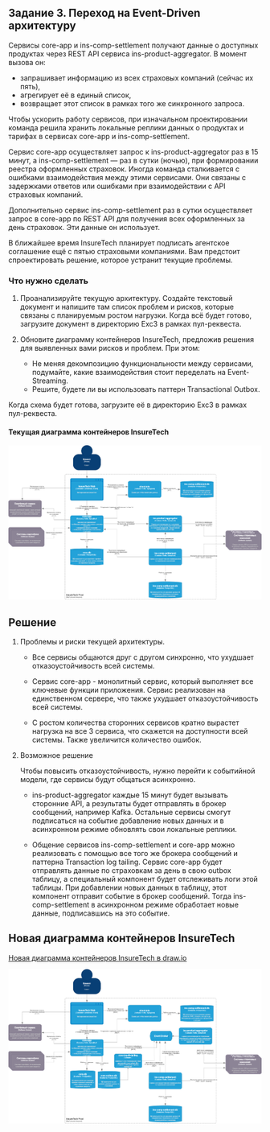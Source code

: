 ## Задание 3. Переход на Event-Driven архитектуру

Сервисы core-app и ins-comp-settlement получают данные о доступных продуктах через REST API сервиса ins-product-aggregator. В момент вызова он:
- запрашивает информацию из всех страховых компаний (сейчас их пять),
- агрегирует её в единый список,
- возвращает этот список в рамках того же синхронного запроса.

Чтобы ускорить работу сервисов, при изначальном проектировании команда решила хранить локальные реплики данных о продуктах и тарифах в сервисах core-app и ins-comp-settlement.

Сервис core-app осуществляет запрос к ins-product-aggregator раз в 15 минут, а ins-comp-settlement — раз в сутки (ночью), при формировании реестра оформленных страховок. Иногда команда сталкивается с ошибками взаимодействия между этими сервисами. Они связаны с задержками ответов или ошибками при взаимодействии с API страховых компаний.

Дополнительно сервис ins-comp-settlement раз в сутки осуществляет запрос в core-app по REST API для получения всех оформленных за день страховок. Эти данные он использует. 

В ближайшее время InsureTech планирует подписать агентское соглашение ещё с пятью страховыми компаниями. Вам предстоит спроектировать решение, которое устранит текущие проблемы.

### Что нужно сделать

1. Проанализируйте текущую архитектуру. Создайте текстовый документ и напишите там список проблем и рисков, которые связаны с планируемым ростом нагрузки. Когда всё будет готово, загрузите документ в директорию Exc3 в рамках пул-реквеста.

2. Обновите диаграмму контейнеров InsureTech, предложив решения для выявленных вами рисков и проблем. При этом:
    - Не меняя декомпозицию функциональности между сервисами, подумайте, какие взаимодействия стоит переделать на Event-Streaming.
    - Решите, будете ли вы использовать паттерн Transactional Outbox.

Когда схема будет готова, загрузите её в директорию Exc3 в рамках пул-реквеста.

#### Текущая диаграмма контейнеров InsureTech

![Текущая диаграмма контейнеров InsureTech](./current-schema.png)


## Решение

1. Проблемы и риски текущей архитектуры.

    - Все сервисы общаются друг с другом синхронно, что ухудшает отказоустойчивость всей системы.

    - Сервис core-app - монолитный сервис, который выполняет все ключевые функции приложения. Сервис реализован на единственном сервере, что также ухудшает отказоустойчивость всей системы.

    - С ростом количества сторонних сервисов кратно вырастет нагрузка на все 3 сервиса, что скажется на доступности всей системы. Также увеличится количество ошибок.

2. Возможное решение

    Чтобы повысить отказоустойчивость, нужно перейти к событийной модели, где сервисы будут общаться асинхронно.

    - ins-product-aggregator каждые 15 минут будет вызывать сторонние API, а результаты будет отправлять в брокер сообщений, например Kafka. Остальные сервисы смогут подписаться на событие добавление новых данных и в асинхронном режиме обновлять свои локальные реплики.

    - Общение сервисов ins-comp-settlement и core-app можно реализовать с помощью все того же брокера сообщений и паттерна Transaction log tailing. Сервис core-app будет отправлять данные по страховкам за день в свою outbox таблицу, а специальный компонент будет отслеживать логи этой таблицы. При добавлении новых данных в таблицу, этот компонент отправит событие в брокер сообщений. Тогда ins-comp-settlement в асинхронном режиме обработает новые данные, подписавшись на это событие.

 ## Новая диаграмма контейнеров InsureTech
 
 [Новая диаграмма контейнеров InsureTech в draw.io](./exc3-schema.drawio)
 
 ![Новая диаграмма контейнеров InsureTech](./exc3-schema.png)
